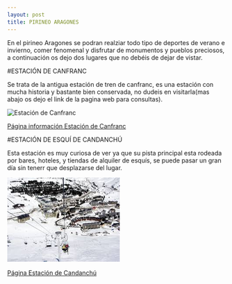 ```yaml
---
layout: post
title: PIRINEO ARAGONES
---
```



En el pirineo Aragones se podran realziar todo tipo de deportes de verano e invierno, comer fenomenal y disfrutar de monumentos y pueblos preciosos, a continuación os dejo dos lugares que no debéis de dejar de vistar.

#ESTACIÓN DE CANFRANC

Se trata de la antigua estación de tren de canfranc, es una estación con mucha historia y bastante bien conservada, no dudeis en visitarla(mas abajo os dejo el link de la pagina web para consultas).

![Estación de Canfranc](https://github.com/FJCM89/FJCM89.github.io/blob/master/images/first-post.png "Estación de Canfranc")

[Página información Estación de Canfranc](https://www.canfranc.es/turismo_canfranc_pirineos.php?idRec=5)

#ESTACIÓN DE ESQUÍ DE CANDANCHÚ

Esta estación es muy curiosa de ver ya que su pista principal esta rodeada por bares, hoteles, y tiendas de alquiler de esquís, se puede pasar un gran día sin tenerr que desplazarse del lugar.

![Candanchú](https://github.com/FJCM89/FJCM89.github.io/blob/master/images/Candanchu.jpg "Candanchú")

[Página Estación de Candanchú](https://www.candanchu.com/)
